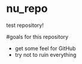 # nu_repo
test repository!


#goals for this repository
* get some feel for GitHub
* try not to ruin everything
